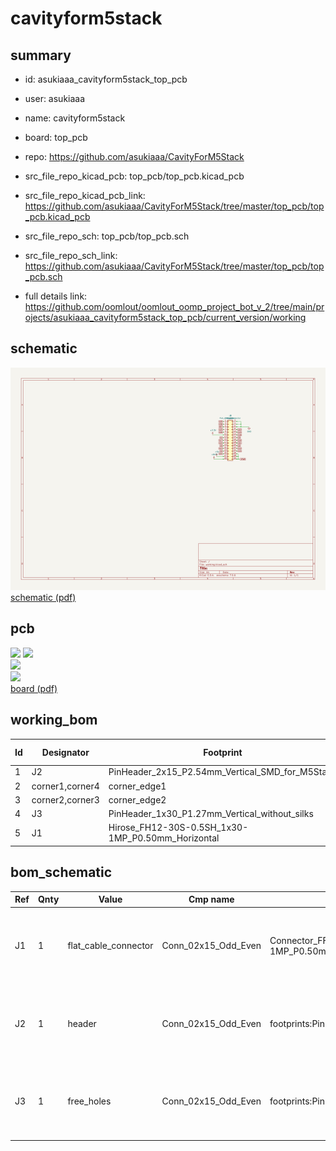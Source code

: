 # cavityform5stack
 
## summary 
* id: asukiaaa_cavityform5stack_top_pcb
* user: asukiaaa
* name: cavityform5stack
* board: top_pcb
* repo: https://github.com/asukiaaa/CavityForM5Stack
* src_file_repo_kicad_pcb: top_pcb/top_pcb.kicad_pcb
* src_file_repo_kicad_pcb_link: https://github.com/asukiaaa/CavityForM5Stack/tree/master/top_pcb/top_pcb.kicad_pcb


* src_file_repo_sch: top_pcb/top_pcb.sch
* src_file_repo_sch_link: https://github.com/asukiaaa/CavityForM5Stack/tree/master/top_pcb/top_pcb.sch
* full details link: https://github.com/oomlout/oomlout_oomp_project_bot_v_2/tree/main/projects/asukiaaa_cavityform5stack_top_pcb/current_version/working  

## schematic  
![](working_schematic_600.png)  
[schematic (pdf)](working_schematic.pdf) 






















## pcb  
![](working_3d_600.png) 
![](working_3d_front_600.png)  
![](working_3d_back_600.png)  
![](working_600.png)  
[board (pdf)](working.pdf)  

## working_bom
| Id | Designator | Footprint | Quantity | Designation | Supplier and ref |  | None | 
| --- | --- | --- | --- | --- | --- | --- | --- | 
| 1 | J2 | PinHeader_2x15_P2.54mm_Vertical_SMD_for_M5Stack | 1 | header |  |  | [''] | 
| 2 | corner1,corner4 | corner_edge1 | 2 | corner_edge1 |  |  | [''] | 
| 3 | corner2,corner3 | corner_edge2 | 2 | corner_edge2 |  |  | [''] | 
| 4 | J3 | PinHeader_1x30_P1.27mm_Vertical_without_silks | 1 | free_holes |  |  | [''] | 
| 5 | J1 | Hirose_FH12-30S-0.5SH_1x30-1MP_P0.50mm_Horizontal | 1 | flat_cable_connector |  |  | [''] | 


## bom_schematic
| Ref | Qnty | Value | Cmp name | Footprint | Description | Vendor | DNP | 
| --- | --- | --- | --- | --- | --- | --- | --- | 
| J1 | 1 | flat_cable_connector | Conn_02x15_Odd_Even | Connector_FFC-FPC:Hirose_FH12-30S-0.5SH_1x30-1MP_P0.50mm_Horizontal | Generic connector, double row, 02x15, odd/even pin numbering scheme (row 1 odd numbers, row 2 even numbers), script generated (kicad-library-utils/schlib/autogen/connector/) |  |  | 
| J2 | 1 | header | Conn_02x15_Odd_Even | footprints:PinHeader_2x15_P2.54mm_Vertical_SMD_for_M5Stack | Generic connector, double row, 02x15, odd/even pin numbering scheme (row 1 odd numbers, row 2 even numbers), script generated (kicad-library-utils/schlib/autogen/connector/) |  |  | 
| J3 | 1 | free_holes | Conn_02x15_Odd_Even | footprints:PinHeader_1x30_P1.27mm_Vertical_without_silks | Generic connector, double row, 02x15, odd/even pin numbering scheme (row 1 odd numbers, row 2 even numbers), script generated (kicad-library-utils/schlib/autogen/connector/) |  |  | 



